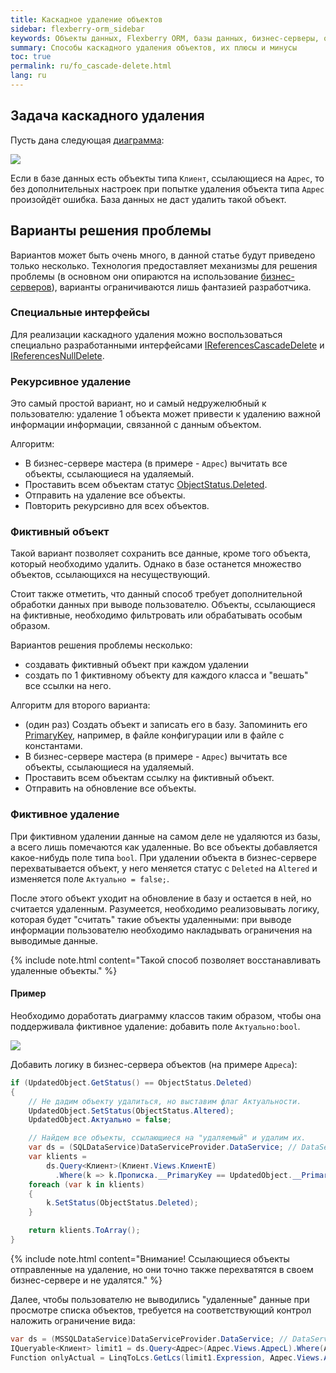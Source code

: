 ```yaml
---
title: Каскадное удаление объектов
sidebar: flexberry-orm_sidebar
keywords: Объекты данных, Flexberry ORM, базы данных, бизнес-серверы, ограничения
summary: Способы каскадного удаления объектов, их плюсы и минусы
toc: true
permalink: ru/fo_cascade-delete.html
lang: ru
---
```


## Задача каскадного удаления

Пусть дана следующая [диаграмма](fd_class-diagram.html):

![](/images/pages/products/flexberry-orm/business-servers/kredit-diagramm.png)

Если в базе данных есть объекты типа `Клиент`, ссылающиеся на `Адрес`, то без дополнительных настроек при попытке удаления объекта типа `Адрес` произойдёт ошибка. База данных не даст удалить такой объект.

## Варианты решения проблемы

Вариантов может быть очень много, в данной статье будут приведено только несколько. Технология предоставляет механизмы для решения проблемы (в основном они опираются на использование [бизнес-серверов](fo_business-server.html)), варианты ограничиваются лишь фантазией разработчика.

### Специальные интерфейсы

Для реализации каскадного удаления можно воспользоваться специально разработанными интерфейсами [IReferencesCascadeDelete](fo_i-references-cascade-delete.html) и [IReferencesNullDelete](fo_i-references-null-delete.html).

### Рекурсивное удаление

Это самый простой вариант, но и самый недружелюбный к пользователю: удаление 1 объекта может привести к удалению важной информации информации, связанной с данным объектом.

Алгоритм:

* В бизнес-сервере мастера (в примере - `Адрес`) вычитать все объекты, ссылающиеся на удаляемый.
* Проставить всем объектам статус [ObjectStatus.Deleted](fo_object-status.html).
* Отправить на удаление все объекты.
* Повторить рекурсивно для всех объектов.

### Фиктивный объект

Такой вариант позволяет сохранить все данные, кроме того объекта, который необходимо удалить. Однако в базе останется множество объектов, ссылающихся на несуществующий.

Стоит также отметить, что данный способ требует дополнительной обработки данных при выводе пользователю. Объекты, ссылающиеся на фиктивные, необходимо фильтровать или обрабатывать особым образом.

Вариантов решения проблемы несколько:

* создавать фиктивный объект при каждом удалении
* создать по 1 фиктивному объекту для каждого класса и "вешать" все ссылки на него.

Алгоритм для второго варианта:

* (один раз) Создать объект и записать его в базу. Запоминить его [PrimaryKey](fo_primary-keys-objects.html), например, в файле конфигурации или в файле с константами.
* В бизнес-сервере мастера (в примере - `Адрес`) вычитать все объекты, ссылающиеся на удаляемый.
* Проставить всем объектам ссылку на фиктивный объект.
* Отправить на обновление все объекты.

### Фиктивное удаление

При фиктивном удалении данные на самом деле не удаляются из базы, а всего лишь помечаются как удаленные. Во все объекты добавляется какое-нибудь поле типа `bool`. При удалении объекта в бизнес-сервере перехватывается объект, у него меняется статус с `Deleted` на `Altered` и изменяется поле `Актуально = false;`.

После этого объект уходит на обновление в базу и остается в ней, но считается удаленным. Разумеется, необходимо реализовывать логику, которая будет "считать" такие объекты удаленными: при выводе информации пользователю необходимо накладывать ограничения на выводимые данные.

{% include note.html content="Такой способ позволяет восстанавливать удаленные объекты." %}

#### Пример

Необходимо доработать диаграмму классов таким образом, чтобы она поддерживала фиктивное удаление: добавить поле `Актуально:bool`.

![](/images/pages/products/flexberry-orm/business-servers/kredit-diagramm-aktualno.png)

Добавить логику в бизнес-сервера объектов (на примере `Адреса`):

```csharp
if (UpdatedObject.GetStatus() == ObjectStatus.Deleted)
{
	// Не дадим объекту удалиться, но выставим флаг Актуальности.
	UpdatedObject.SetStatus(ObjectStatus.Altered);
	UpdatedObject.Актуально = false;

	// Найдем все объекты, ссылающиеся на "удаляемый" и удалим их.
	var ds = (SQLDataService)DataServiceProvider.DataService; // DataServiceProvider устарел; вместо него используйте внедрение зависимостей.
	var klients =
		ds.Query<Клиент>(Клиент.Views.КлиентE)
		  .Where(k => k.Прописка.__PrimaryKey == UpdatedObject.__PrimaryKey);
	foreach (var k in klients)
	{
		k.SetStatus(ObjectStatus.Deleted);
	}

	return klients.ToArray();
}
```

{% include note.html content="Внимание! Cсылающиеся объекты отправленные на удаление, но они точно также перехватятся в своем бизнес-сервере и не удалятся." %}

Далее, чтобы пользователю не выводились "удаленные" данные при просмотре списка объектов, требуется на соответствующий контрол наложить ограничение вида:

``` csharp
var ds = (MSSQLDataService)DataServiceProvider.DataService; // DataServiceProvider устарел; вместо него используйте внедрение зависимостей.
IQueryable<Клиент> limit1 = ds.Query<Адрес>(Адрес.Views.АдресL).Where(Address => Address.Актуально);
Function onlyActual = LinqToLcs.GetLcs(limit1.Expression, Адрес.Views.АдресL).LimitFunction;
```

